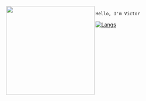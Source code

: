 <img align="left" height="242" src="https://media.giphy.com/media/vzO0Vc8b2VBLi/giphy.gif"/>

``
Hello, I'm Victor
``

[![Langs](https://github-readme-stats.vercel.app/api/top-langs/?username=victorpothin&langs_count=8&theme=onedark)](https://github.com/anuraghazra/github-readme-stats)
